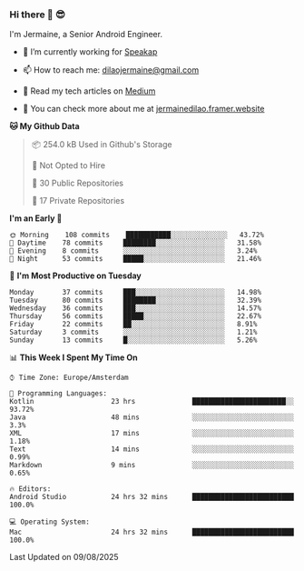 ### Hi there 👋 😎
I'm Jermaine, a Senior Android Engineer.

- 🔭 I’m currently working for [Speakap](https://www.speakap.com/)

- 📫 How to reach me: dilaojermaine@gmail.com

- 📖 Read my tech articles on [Medium](https://jermainedilao.medium.com/)

- 👀 You can check more about me at [jermainedilao.framer.website](https://jermainedilao.framer.website)

<!--
**jermainedilao/jermainedilao** is a ✨ _special_ ✨ repository because its `README.md` (this file) appears on your GitHub profile.

Here are some ideas to get you started:

- 🔭 I’m currently working on ...
- 🌱 I’m currently learning ...
- 👯 I’m looking to collaborate on ...
- 🤔 I’m looking for help with ...
- 💬 Ask me about ...
- 📫 How to reach me: ...
- 😄 Pronouns: ...
- ⚡ Fun fact: ...
-->

<!--START_SECTION:waka-->
**🐱 My Github Data** 

> 📦 254.0 kB Used in Github's Storage 
 > 
> 🚫 Not Opted to Hire
 > 
> 📜 30 Public Repositories 
 > 
> 🔑 17 Private Repositories  
 > 
**I'm an Early 🐤** 

```text
🌞 Morning    108 commits    ███████████░░░░░░░░░░░░░░   43.72% 
🌆 Daytime    78 commits     ████████░░░░░░░░░░░░░░░░░   31.58% 
🌃 Evening    8 commits      ░░░░░░░░░░░░░░░░░░░░░░░░░   3.24% 
🌙 Night      53 commits     █████░░░░░░░░░░░░░░░░░░░░   21.46%

```
📅 **I'm Most Productive on Tuesday** 

```text
Monday       37 commits     ███░░░░░░░░░░░░░░░░░░░░░░   14.98% 
Tuesday      80 commits     ████████░░░░░░░░░░░░░░░░░   32.39% 
Wednesday    36 commits     ███░░░░░░░░░░░░░░░░░░░░░░   14.57% 
Thursday     56 commits     █████░░░░░░░░░░░░░░░░░░░░   22.67% 
Friday       22 commits     ██░░░░░░░░░░░░░░░░░░░░░░░   8.91% 
Saturday     3 commits      ░░░░░░░░░░░░░░░░░░░░░░░░░   1.21% 
Sunday       13 commits     █░░░░░░░░░░░░░░░░░░░░░░░░   5.26%

```


📊 **This Week I Spent My Time On** 

```text
⌚︎ Time Zone: Europe/Amsterdam

💬 Programming Languages: 
Kotlin                   23 hrs              ███████████████████████░░   93.72% 
Java                     48 mins             ░░░░░░░░░░░░░░░░░░░░░░░░░   3.3% 
XML                      17 mins             ░░░░░░░░░░░░░░░░░░░░░░░░░   1.18% 
Text                     14 mins             ░░░░░░░░░░░░░░░░░░░░░░░░░   0.99% 
Markdown                 9 mins              ░░░░░░░░░░░░░░░░░░░░░░░░░   0.65%

🔥 Editors: 
Android Studio           24 hrs 32 mins      █████████████████████████   100.0%

💻 Operating System: 
Mac                      24 hrs 32 mins      █████████████████████████   100.0%

```


 Last Updated on 09/08/2025
<!--END_SECTION:waka-->
